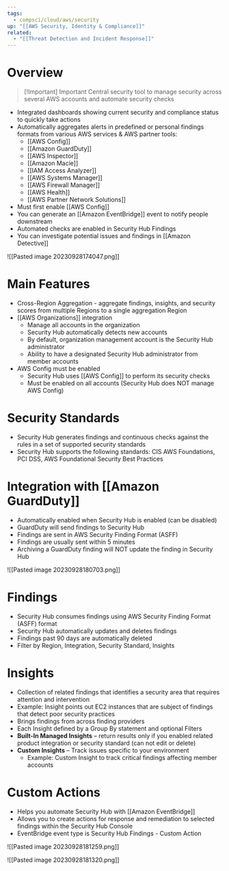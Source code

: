 ```yaml
---
tags:
  - compsci/cloud/aws/security
up: "[[AWS Security, Identity & Compliance]]"
related:
  - "[[Threat Detection and Incident Response]]"
---
```

# Overview

> [!Important] Important
> Central security tool to manage security across several AWS accounts and automate security checks

- Integrated dashboards showing current security and compliance status to quickly take actions
- Automatically aggregates alerts in predefined or personal findings formats from various AWS services & AWS partner tools:
	- [[AWS Config]]
	- [[Amazon GuardDuty]]
	- [[AWS Inspector]]
	- [[Amazon Macie]]
	- [[IAM Access Analyzer]]
	- [[AWS Systems Manager]]
	- [[AWS Firewall Manager]]
	- [[AWS Health]]
	- [[AWS Partner Network Solutions]]
- Must first enable [[AWS Config]]
- You can generate an [[Amazon EventBridge]] event to notify people downstream
- Automated checks are enabled in Security Hub Findings
- You can investigate potential issues and findings in [[Amazon Detective]]

![[Pasted image 20230928174047.png]]


# Main Features

- Cross-Region Aggregation - aggregate findings, insights, and security scores from multiple Regions to a single aggregation Region
- [[AWS Organizations]] integration
	- Manage all accounts in the organization
	- Security Hub automatically detects new accounts
	- By default, organization management account is the Security Hub administrator
	- Ability to have a designated Security Hub administrator from member accounts
- AWS Config must be enabled
	- Security Hub uses [[AWS Config]] to perform its security checks
	- Must be enabled on all accounts (Security Hub does NOT manage AWS Config)

# Security Standards

- Security Hub generates findings and continuous checks against the rules in a set of supported security standards
- Security Hub supports the following standards: CIS AWS Foundations, PCI DSS, AWS Foundational Security Best Practices

# Integration with [[Amazon GuardDuty]]

- Automatically enabled when Security Hub is enabled (can be disabled)
- GuardDuty will send findings to Security Hub
- Findings are sent in AWS Security Finding Format (ASFF)
- Findings are usually sent within 5 minutes
- Archiving a GuardDuty finding will NOT update the finding in Security Hub

![[Pasted image 20230928180703.png]]
# Findings

 - Security Hub consumes findings using AWS Security Finding Format (ASFF) format
 - Security Hub automatically updates and deletes findings
 - Findings past 90 days are automatically deleted
 - Filter by Region, Integration, Security Standard, Insights

# Insights

- Collection of related findings that identifies a security area that requires attention and intervention
- Example: Insight points out EC2 instances that are subject of findings that detect poor security practices
- Brings findings from across finding providers
- Each Insight defined by a Group By statement and optional Filters
- **Built-In Managed Insights** – return results only if you enabled related product integration or security standard (can not edit or delete)
- **Custom Insights** – Track issues specific to your environment
	- Example: Custom Insight to track critical findings affecting member accounts

# Custom Actions

- Helps you automate Security Hub with [[Amazon EventBridge]]
- Allows you to create actions for response and remediation to selected findings within the Security Hub Console
- EventBridge event type is Security Hub Findings - Custom Action

![[Pasted image 20230928181259.png]]


![[Pasted image 20230928181320.png]]


